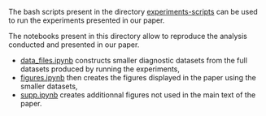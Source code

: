 The bash scripts present in the directory [experiments-scripts](experiments-scripts) can be used to run the experiments presented in our paper.

The notebooks present in this directory allow to reproduce the analysis conducted and presented in our paper.
- [data_files.ipynb](data_files.ipynb) constructs smaller diagnostic datasets from the full datasets produced by running the experiments,
- [figures.ipynb](figures.ipynb) then creates the figures displayed in the paper using the smaller datasets,
- [supp.ipynb](supp.ipynb) creates additionnal figures not used in the main text of the paper.